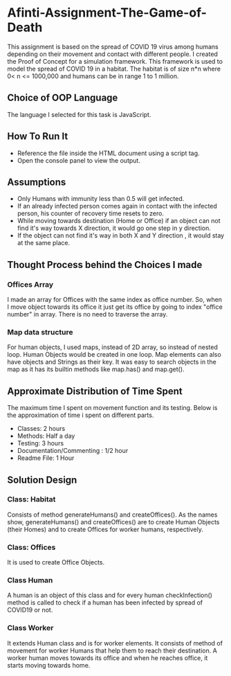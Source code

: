 # Afinti-Assignment-The-Game-of-Death

This assignment is based on the spread of COVID 19 virus among humans depending on their movement and contact with different people. 
I created the Proof of Concept for a simulation framework. This framework is used to model the spread of COVID 19 in a habitat. 
The habitat is of size n*n where 0< n <= 1000,000 and humans can be in range 1 to 1 million.


## Choice of OOP Language
The language I selected for this task is JavaScript.

## How To Run It
* Reference the file inside the HTML document using a script tag.
* Open the console panel to view the output.

## Assumptions

* Only Humans with immunity less than 0.5 will get infected.
* If an already infected person comes again in contact with the infected person, his counter of recovery time resets to zero.
* While moving towards destination (Home or Office) if an object can not find it's way towards X direction, it would go one step in y direction.
* If the object can not find it's way in both X and Y direction , it would stay at the same place.

## Thought Process behind the Choices I made
### Offices Array
 I made an array for Offices with the same index as office number. So, when I move object towards its office it just get its office by going to index "office number" in array. 
 There is no need to traverse the array. 
 
 ### Map data structure
 For human objects, I used maps, instead of 2D array, so instead of nested loop. Human Objects would be created in one loop.
 Map elements can also have objects and Strings as their key. 
 It was easy to search objects in the map as it has its builtin methods like map.has() and map.get(). 
 
 ## Approximate Distribution of Time Spent
 
The maximum time I spent on movement function and its testing. Below is the approximation of time i spent on different parts.

* Classes: 2 hours
* Methods: Half a day
* Testing: 3 hours
* Documentation/Commenting : 1/2 hour
* Readme File: 1 Hour

## Solution Design

### Class: Habitat

Consists of method generateHumans() and createOffices(). As the names show, generateHumans() and createOffices() are to create Human Objects (their Homes) and to create Offices for worker humans, respectively.

### Class: Offices
It is used to create Office Objects.

### Class Human
A human is an object of this class and for every human checkInfection() method is called to check if a human has been infected by spread of COVID19 or not.

### Class Worker
It extends Human class and is for worker elements. It consists of method of movement for worker Humans that help them to reach their destination. A worker human moves towards its office and when he reaches office, it starts moving towards home.


 
 
